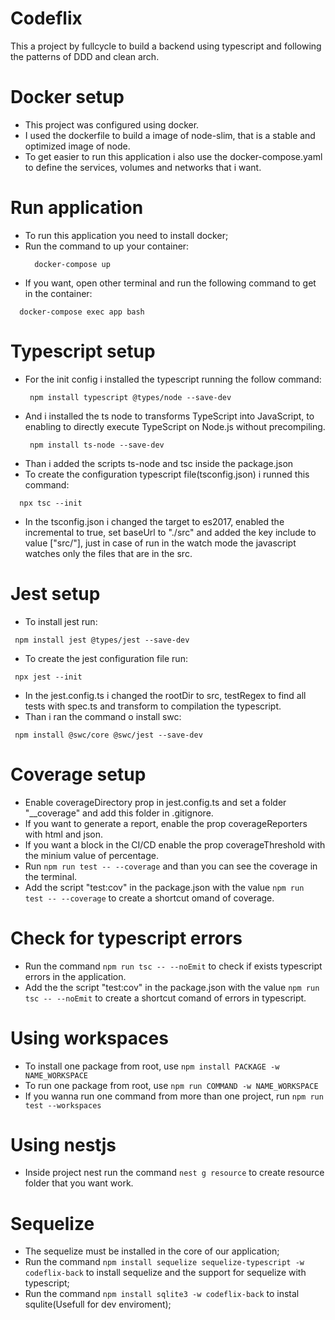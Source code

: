 # Codeflix

This a project by fullcycle to build a backend using typescript and following the patterns of DDD and clean arch.

# Docker setup

- This project was configured using docker.
- I used the dockerfile to build a image of node-slim, that is a stable and optimized image of node.
- To get easier to run this application i also use the docker-compose.yaml to define the services, volumes and networks that i want.

# Run application

- To run this application you need to install docker;
- Run the command to up your container:
  ```
    docker-compose up
  ```
- If you want, open other terminal and run the following command to get in the container:

```
  docker-compose exec app bash
```

# Typescript setup

- For the init config i installed the typescript running the follow command:
  ```
   npm install typescript @types/node --save-dev
  ```
- And i installed the ts node to transforms TypeScript into JavaScript, to enabling to directly execute TypeScript on Node.js without precompiling.
  ```
   npm install ts-node --save-dev
  ```
- Than i added the scripts ts-node and tsc inside the package.json
- To create the configuration typescript file(tsconfig.json) i runned this command:

```
  npx tsc --init
```

- In the tsconfig.json i changed the target to es2017, enabled the incremental to true, set baseUrl to "./src" and added the key include to value ["src/"],
  just in case of run in the watch mode the javascript watches only the files that are in the src.

# Jest setup

- To install jest run:

```
 npm install jest @types/jest --save-dev
```

- To create the jest configuration file run:

```
 npx jest --init
```

- In the jest.config.ts i changed the rootDir to src, testRegex to find all tests with spec.ts and transform to compilation the typescript.
- Than i ran the command o install swc:

```
 npm install @swc/core @swc/jest --save-dev
```

# Coverage setup

- Enable coverageDirectory prop in jest.config.ts and set a folder "__coverage" and add this folder in .gitignore.
- If you want to generate a report, enable the prop coverageReporters with html and json. 
- If you want a block in the CI/CD enable the prop coverageThreshold with the minium value of percentage.
- Run ``` npm run test -- --coverage ``` and than you can see the coverage in the terminal.
- Add the script "test:cov" in the package.json with the value ``` npm run test -- --coverage ``` to create a shortcut omand of coverage.

# Check for typescript errors

- Run the command ``` npm run tsc -- --noEmit ``` to check if exists typescript errors in the application. 
- Add the the script "test:cov" in the package.json with the value ``` npm run tsc -- --noEmit ``` to create a shortcut comand of errors in typescript.

# Using workspaces

- To install one package from root, use ```npm install PACKAGE -w NAME_WORKSPACE```
- To run one package from root, use ```npm run COMMAND -w NAME_WORKSPACE```
- If you wanna run one command from more than one project, run ```npm run test --workspaces```

# Using nestjs

- Inside project nest run the command ```nest g resource``` to create resource folder that you want work.  

# Sequelize 

- The sequelize must be installed in the core of our application;
- Run the command ```npm install sequelize sequelize-typescript -w codeflix-back``` to install sequelize and the support
for sequelize with typescript;
- Run the command ```npm install sqlite3 -w codeflix-back``` to instal squlite(Usefull for dev enviroment);